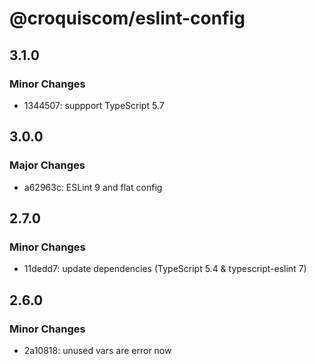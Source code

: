 # @croquiscom/eslint-config

## 3.1.0

### Minor Changes

- 1344507: suppport TypeScript 5.7

## 3.0.0

### Major Changes

- a62963c: ESLint 9 and flat config

## 2.7.0

### Minor Changes

- 11dedd7: update dependencies (TypeScript 5.4 & typescript-eslint 7)

## 2.6.0

### Minor Changes

- 2a10818: unused vars are error now
